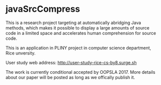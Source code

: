 # javaSrcCompress

This is a research project targeting at automatically abridging Java methods, which makes it possible to display a large amounts of source code in a limited space and accelerates human comprehension for source code.

This is an application in PLINY project in computer science department, Rice unversity.

User study web address: http://user-study-rice-cs-by8.surge.sh

The work is currently conditional accepted by OOPSLA 2017. More details about our paper will be posted as long as we offically publish it.
